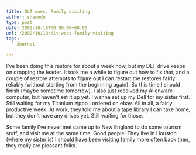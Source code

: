 ```yaml
---
title: DLT woes, Family visiting
author: shawndo
type: post
date: 2002-10-18T00:00:00+00:00
url: /2002/10/18/dlt-woes-family-visiting
tags:
  - Journal

---
```

I've been doing this restore for about a week now, but my DLT drive keeps on dropping the leader. It took me a while to figure out how to fix that, and a couple of restore attempts to figure out I can restart the restores fairly reliably (without starting from the beginning again). So this time I should finish (maybe sometime tomorrow). I also just received my Alienware computer, but haven't set it up yet. I wanna set up my Dell for my sister first. Still waiting for my Titanium zippo I ordered on ebay. All in all, a fairly productive week. At work, they told me about a tape library I can take home, but they don't have any drives yet. Still waiting for those.  
  
Some family I've never met came up to New England to do some tourism stuff, and visit me at the same time. Good people! They live in Houston (where my sister is) I should have been visiting family more often back then, they really are pleasant folks.